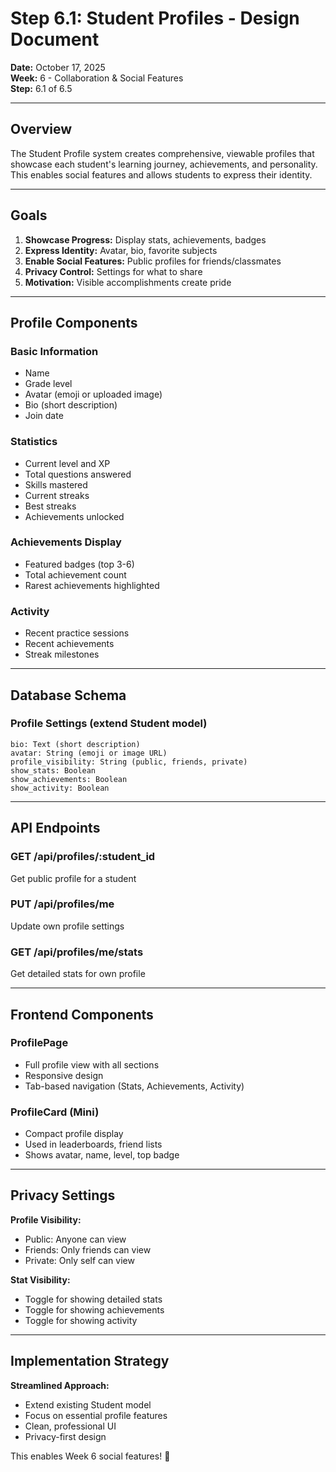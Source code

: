 # Step 6.1: Student Profiles - Design Document

**Date:** October 17, 2025  
**Week:** 6 - Collaboration & Social Features  
**Step:** 6.1 of 6.5

---

## Overview

The Student Profile system creates comprehensive, viewable profiles that showcase each student's learning journey, achievements, and personality. This enables social features and allows students to express their identity.

---

## Goals

1. **Showcase Progress:** Display stats, achievements, badges
2. **Express Identity:** Avatar, bio, favorite subjects
3. **Enable Social Features:** Public profiles for friends/classmates
4. **Privacy Control:** Settings for what to share
5. **Motivation:** Visible accomplishments create pride

---

## Profile Components

### Basic Information
- Name
- Grade level
- Avatar (emoji or uploaded image)
- Bio (short description)
- Join date

### Statistics
- Current level and XP
- Total questions answered
- Skills mastered
- Current streaks
- Best streaks
- Achievements unlocked

### Achievements Display
- Featured badges (top 3-6)
- Total achievement count
- Rarest achievements highlighted

### Activity
- Recent practice sessions
- Recent achievements
- Streak milestones

---

## Database Schema

### Profile Settings (extend Student model)
```
bio: Text (short description)
avatar: String (emoji or image URL)
profile_visibility: String (public, friends, private)
show_stats: Boolean
show_achievements: Boolean
show_activity: Boolean
```

---

## API Endpoints

### GET /api/profiles/:student_id
Get public profile for a student

### PUT /api/profiles/me
Update own profile settings

### GET /api/profiles/me/stats
Get detailed stats for own profile

---

## Frontend Components

### ProfilePage
- Full profile view with all sections
- Responsive design
- Tab-based navigation (Stats, Achievements, Activity)

### ProfileCard (Mini)
- Compact profile display
- Used in leaderboards, friend lists
- Shows avatar, name, level, top badge

---

## Privacy Settings

**Profile Visibility:**
- Public: Anyone can view
- Friends: Only friends can view
- Private: Only self can view

**Stat Visibility:**
- Toggle for showing detailed stats
- Toggle for showing achievements
- Toggle for showing activity

---

## Implementation Strategy

**Streamlined Approach:**
- Extend existing Student model
- Focus on essential profile features
- Clean, professional UI
- Privacy-first design

This enables Week 6 social features! 🎉

